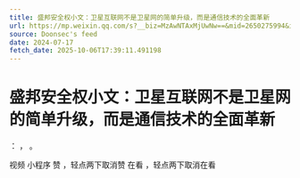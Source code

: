 ```yaml
---
title: 盛邦安全权小文：卫星互联网不是卫星网的简单升级，而是通信技术的全面革新
url: https://mp.weixin.qq.com/s?__biz=MzAwNTAxMjUwNw==&mid=2650275994&idx=1&sn=4e296176b96c4cc1065e040b700a48b1
source: Doonsec's feed
date: 2024-07-17
fetch_date: 2025-10-06T17:39:11.491198
---
```


# 盛邦安全权小文：卫星互联网不是卫星网的简单升级，而是通信技术的全面革新

：
，
。

视频
小程序
赞
，轻点两下取消赞
在看
，轻点两下取消在看